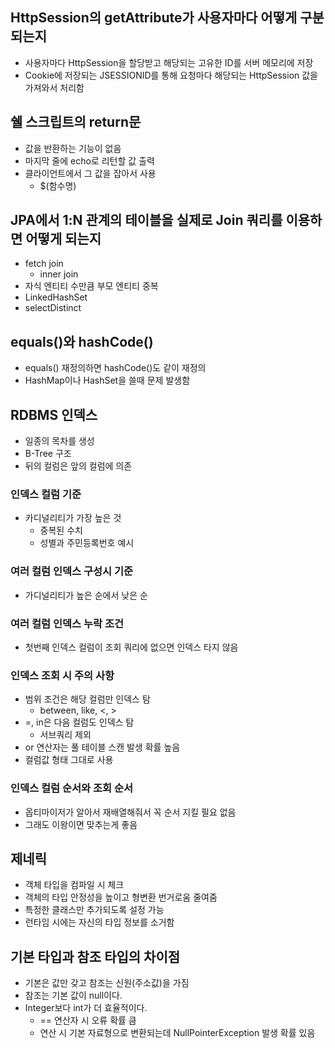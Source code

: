 ## HttpSession의 getAttribute가 사용자마다 어떻게 구분되는지
* 사용자마다 HttpSession을 할당받고 해당되는 고유한 ID를 서버 메모리에 저장
* Cookie에 저장되는 JSESSIONID를 통해 요청마다 해당되는 HttpSession 값을 가져와서 처리함

## 쉘 스크립트의 return문
* 값을 반환하는 기능이 없음
* 마지막 줄에 echo로 리턴할 값 출력
* 클라이언트에서 그 값을 잡아서 사용
  * $(함수명)

## JPA에서 1:N 관계의 테이블을 실제로 Join 쿼리를 이용하면 어떻게 되는지
* fetch join
  * inner join
* 자식 엔티티 수만큼 부모 엔티티 중복
* LinkedHashSet
* selectDistinct

## equals()와 hashCode()
* equals() 재정의하면 hashCode()도 같이 재정의
* HashMap이나 HashSet을 쓸때 문제 발생함

## RDBMS 인덱스
* 일종의 목차를 생성
* B-Tree 구조
* 뒤의 컬럼은 앞의 컬럼에 의존

### 인덱스 컬럼 기준
* 카디널리티가 가장 높은 것
  * 중복된 수치
  * 성별과 주민등록번호 예시

### 여러 컬럼 인덱스 구성시 기준
* 가디널리티가 높은 순에서 낮은 순

### 여러 컬럼 인덱스 누락 조건
* 첫번째 인덱스 컬럼이 조회 쿼리에 없으면 인덱스 타지 않음

### 인덱스 조회 시 주의 사항
* 범위 조건은 해당 컬럼만 인덱스 탐
  * between, like, <, >
* =, in은 다음 컬럼도 인덱스 탐
  * 서브쿼리 제외
* or 연산자는 풀 테이블 스캔 발생 확률 높음
* 컬럼값 형태 그대로 사용

### 인덱스 컬럼 순서와 조회 순서
* 옵티마이저가 알아서 재배열해줘서 꼭 순서 지킬 필요 없음
* 그래도 이왕이면 맞추는게 좋음

## 제네릭
* 객체 타입을 컴파일 시 체크
* 객체의 타입 안정성을 높이고 형변환 번거로움 줄여줌
* 특정한 클래스만 추가되도록 설정 가능
* 런타임 시에는 자신의 타입 정보를 소거함

## 기본 타입과 참조 타입의 차이점
* 기본은 값만 갖고 참조는 신원(주소값)을 가짐
* 참조는 기본 값이 null이다.
* Integer보다 int가 더 효율적이다.
  * == 연산자 시 오류 확률 큼
  * 연산 시 기본 자료형으로 변환되는데 NullPointerException 발생 확률 있음


